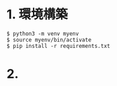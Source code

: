 # 1. 環境構築

```{shell}
$ python3 -m venv myenv
$ source myenv/bin/activate
$ pip install -r requirements.txt
```

# 2. 